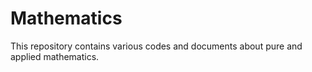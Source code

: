 # Mathematics
This repository contains various codes and documents about pure and applied mathematics. 
